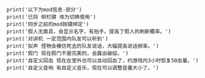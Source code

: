     print('以下为mod信息-部分')
    print('已将 侧栏键 改为切换使用')
    print('同步之前的mod按键绑定')
    print('假人无面具，会显示名字，有抬手。提高了假人的刷新概率。')
    print('对讲机 一定范围内队友可以听到')
    print('拟声 怪物会模仿死去的队友说话，大幅提高说话频率。')
    print('假门 现在假门不是完美的，会露出破绽。')
    print('自定义回血 现在在室外也可以自动回血了，约游戏内3小时恢复50血量。')
    print('自定义音响 有自定义音乐，现在可以调整音量大小了。')